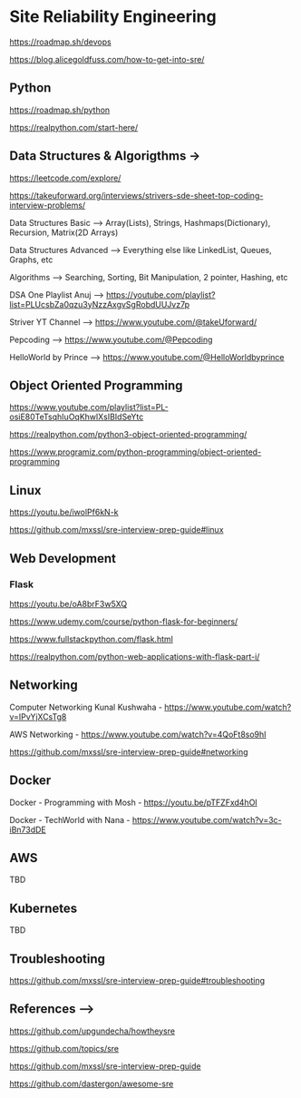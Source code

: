 # Site Reliability Engineering

https://roadmap.sh/devops

https://blog.alicegoldfuss.com/how-to-get-into-sre/

## Python

https://roadmap.sh/python

https://realpython.com/start-here/

## Data Structures & Algorigthms -> 

https://leetcode.com/explore/

https://takeuforward.org/interviews/strivers-sde-sheet-top-coding-interview-problems/

Data Structures Basic --> Array(Lists), Strings, Hashmaps(Dictionary), Recursion, Matrix(2D Arrays)

Data Structures Advanced --> Everything else like LinkedList, Queues, Graphs, etc

Algorithms --> Searching, Sorting, Bit Manipulation, 2 pointer, Hashing, etc

DSA One Playlist Anuj --> https://youtube.com/playlist?list=PLUcsbZa0qzu3yNzzAxgvSgRobdUUJvz7p

Striver YT Channel --> https://www.youtube.com/@takeUforward/

Pepcoding --> https://www.youtube.com/@Pepcoding

HelloWorld by Prince --> https://www.youtube.com/@HelloWorldbyprince

## Object Oriented Programming

https://www.youtube.com/playlist?list=PL-osiE80TeTsqhIuOqKhwlXsIBIdSeYtc

https://realpython.com/python3-object-oriented-programming/

https://www.programiz.com/python-programming/object-oriented-programming

## Linux

https://youtu.be/iwolPf6kN-k

https://github.com/mxssl/sre-interview-prep-guide#linux

## Web Development

### Flask
https://youtu.be/oA8brF3w5XQ

https://www.udemy.com/course/python-flask-for-beginners/

https://www.fullstackpython.com/flask.html

https://realpython.com/python-web-applications-with-flask-part-i/

## Networking

Computer Networking Kunal Kushwaha - https://www.youtube.com/watch?v=IPvYjXCsTg8

AWS Networking - https://www.youtube.com/watch?v=4QoFt8so9hI

https://github.com/mxssl/sre-interview-prep-guide#networking

## Docker

Docker - Programming with Mosh - https://youtu.be/pTFZFxd4hOI

Docker - TechWorld with Nana - https://www.youtube.com/watch?v=3c-iBn73dDE

## AWS

TBD


## Kubernetes

TBD

## Troubleshooting

https://github.com/mxssl/sre-interview-prep-guide#troubleshooting

## References -->
https://github.com/upgundecha/howtheysre

https://github.com/topics/sre

https://github.com/mxssl/sre-interview-prep-guide

https://github.com/dastergon/awesome-sre
